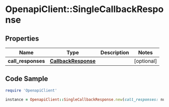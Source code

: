 # OpenapiClient::SingleCallbackResponse

## Properties

Name | Type | Description | Notes
------------ | ------------- | ------------- | -------------
**call_responses** | [**CallbackResponse**](CallbackResponse.md) |  | [optional] 

## Code Sample

```ruby
require 'OpenapiClient'

instance = OpenapiClient::SingleCallbackResponse.new(call_responses: null)
```


